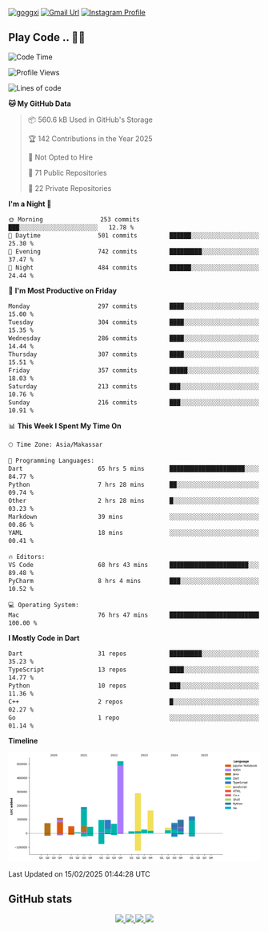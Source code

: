 [![goggxi](https://img.shields.io/badge/Portofolio-Goggxi-orange)](https://goggxi.github.io)
[![Gmail Url](https://img.shields.io/twitter/url?label=Goggxi@gmail.com&logo=gmail&style=social&url=http%3A%2F%2Fmailto%3Acontact.Goggxi@gmail.com)](mailto:Goggxi@gmail.com) [![Instagram Profile](https://img.shields.io/twitter/url?label=moh_rifkan&logo=instagram&style=social&url=https://www.instagram.com/moh_rifkan/)](https://www.instagram.com/moh_rifkan/)

## Play Code .. 💬🚀

<!-- [![Moh Rifkan GitHub stats](https://github-readme-stats.vercel.app/api?username=goggxi&count_private=true&show_icons=true&theme=dracula&custom_title=Goggxi%20Statistic%20🚀)](https://github.com/goggxi/goggxi)

[![Top Langs](https://github-readme-stats.vercel.app/api/top-langs/?username=goggxi&langs_count=8&layout=compact&show_icons=true&theme=dracula)](https://github.com/goggxi/goggxi) -->

<!--START_SECTION:waka-->
![Code Time](http://img.shields.io/badge/Code%20Time-4%2C130%20hrs%2027%20mins-blue)

![Profile Views](http://img.shields.io/badge/Profile%20Views-1-blue)

![Lines of code](https://img.shields.io/badge/From%20Hello%20World%20I%27ve%20Written-2.1%20million%20lines%20of%20code-blue)

**🐱 My GitHub Data** 

> 📦 560.6 kB Used in GitHub's Storage 
 > 
> 🏆 142 Contributions in the Year 2025
 > 
> 🚫 Not Opted to Hire
 > 
> 📜 71 Public Repositories 
 > 
> 🔑 22 Private Repositories 
 > 
**I'm a Night 🦉** 

```text
🌞 Morning                253 commits         ███░░░░░░░░░░░░░░░░░░░░░░   12.78 % 
🌆 Daytime                501 commits         ██████░░░░░░░░░░░░░░░░░░░   25.30 % 
🌃 Evening                742 commits         █████████░░░░░░░░░░░░░░░░   37.47 % 
🌙 Night                  484 commits         ██████░░░░░░░░░░░░░░░░░░░   24.44 % 
```
📅 **I'm Most Productive on Friday** 

```text
Monday                   297 commits         ████░░░░░░░░░░░░░░░░░░░░░   15.00 % 
Tuesday                  304 commits         ████░░░░░░░░░░░░░░░░░░░░░   15.35 % 
Wednesday                286 commits         ████░░░░░░░░░░░░░░░░░░░░░   14.44 % 
Thursday                 307 commits         ████░░░░░░░░░░░░░░░░░░░░░   15.51 % 
Friday                   357 commits         █████░░░░░░░░░░░░░░░░░░░░   18.03 % 
Saturday                 213 commits         ███░░░░░░░░░░░░░░░░░░░░░░   10.76 % 
Sunday                   216 commits         ███░░░░░░░░░░░░░░░░░░░░░░   10.91 % 
```


📊 **This Week I Spent My Time On** 

```text
🕑︎ Time Zone: Asia/Makassar

💬 Programming Languages: 
Dart                     65 hrs 5 mins       █████████████████████░░░░   84.77 % 
Python                   7 hrs 28 mins       ██░░░░░░░░░░░░░░░░░░░░░░░   09.74 % 
Other                    2 hrs 28 mins       █░░░░░░░░░░░░░░░░░░░░░░░░   03.23 % 
Markdown                 39 mins             ░░░░░░░░░░░░░░░░░░░░░░░░░   00.86 % 
YAML                     18 mins             ░░░░░░░░░░░░░░░░░░░░░░░░░   00.41 % 

🔥 Editors: 
VS Code                  68 hrs 43 mins      ██████████████████████░░░   89.48 % 
PyCharm                  8 hrs 4 mins        ███░░░░░░░░░░░░░░░░░░░░░░   10.52 % 

💻 Operating System: 
Mac                      76 hrs 47 mins      █████████████████████████   100.00 % 
```

**I Mostly Code in Dart** 

```text
Dart                     31 repos            █████████░░░░░░░░░░░░░░░░   35.23 % 
TypeScript               13 repos            ████░░░░░░░░░░░░░░░░░░░░░   14.77 % 
Python                   10 repos            ███░░░░░░░░░░░░░░░░░░░░░░   11.36 % 
C++                      2 repos             █░░░░░░░░░░░░░░░░░░░░░░░░   02.27 % 
Go                       1 repo              ░░░░░░░░░░░░░░░░░░░░░░░░░   01.14 % 
```



**Timeline**

![Lines of Code chart](https://raw.githubusercontent.com/Goggxi/Goggxi/main/assets/bar_graph.png)


 Last Updated on 15/02/2025 01:44:28 UTC
<!--END_SECTION:waka-->

## GitHub stats

<p align="center">
  <a href="https://github.com/goggxi">
    <img src="http://github-profile-summary-cards.vercel.app/api/cards/profile-details?username=goggxi&theme=transparent" />
  </a>
  <a href="https://github.com/goggxi">
    <img src="https://github-readme-streak-stats.herokuapp.com/?user=goggxi&hide_border=true&card_width=338&theme=transparent" />
  </a>
  <a href="https://github.com/goggxi">
    <img src="http://github-profile-summary-cards.vercel.app/api/cards/stats?username=goggxi&theme=transparent" />
  </a>
  <a href="https://github.com/goggxi">
    <img src="https://github-readme-stats.vercel.app/api/top-langs/?username=goggxi&langs_count=10&exclude_repo=&hide=c,makefile,html,css,sass,nix,nunjucks,tsql,dockerfile,shell&card_width=699&hide_border=true&theme=transparent" />
  </a>
  <!-- <br/>
  <a href="https://github.com/goggxi">
    <img src="https://komarev.com/ghpvc/?username=goggxi&color=blue&style=flat" />
  </a> -->
</p>
